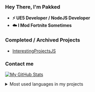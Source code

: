 ### Hey There, I'm Pakked

- <b>⚡️ UE5 Developer / NodeJS Developer</b>
- <b>☁️ I Mod Fortnite Sometimes</b>

### Completed / Archived Projects
- [InterestingProjectsJS](https://github.com/Pakked/InterestingProjectsJS)

### Contact me



[![My GitHub Stats](https://github-readme-stats.vercel.app/api?username=pakked&count_private=false&show_icons=true&theme=dark)]()

<details>
  <summary>
    Most used languages in my projects
  </summary>
  
  [![Languages](https://github-readme-stats.vercel.app/api/top-langs/?username=pakked&theme=dark)]()
  
</details>
